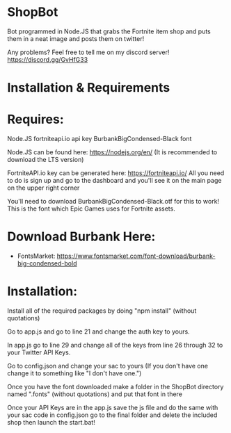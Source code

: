 # ShopBot
Bot programmed in Node.JS that grabs the Fortnite item shop and puts them in a neat image and posts them on twitter!

Any problems? Feel free to tell me on my discord server! https://discord.gg/GvHfG33

# Installation & Requirements

# Requires:

Node.JS
fortniteapi.io api key
BurbankBigCondensed-Black font

Node.JS can be found here: https://nodejs.org/en/ (It is recommended to download the LTS version)

FortniteAPI.io key can be generated here: https://fortniteapi.io/ All you need to do is sign up and go to the dashboard and you'll see it on the main page on the upper right corner

You'll need to download BurbankBigCondensed-Black.otf for this to work! This is the font which Epic Games uses for Fortnite assets.

# Download Burbank Here:

- FontsMarket: https://www.fontsmarket.com/font-download/burbank-big-condensed-bold

# Installation:

Install all of the required packages by doing "npm install" (without quotations)

Go to app.js and go to line 21 and change the auth key to yours.


In app.js go to line 29 and change all of the keys from line 26 through 32 to your Twitter API Keys.

Go to config.json and change your sac to yours (If you don't have one change it to something like "I don't have one.")


Once you have the font downloaded make a folder in the ShopBot directory named ".fonts" (without quotations) and put that font in there

Once your API Keys are in the app.js save the js file and do the same with your sac code in config.json go to the final folder and delete the included shop then launch the start.bat!
